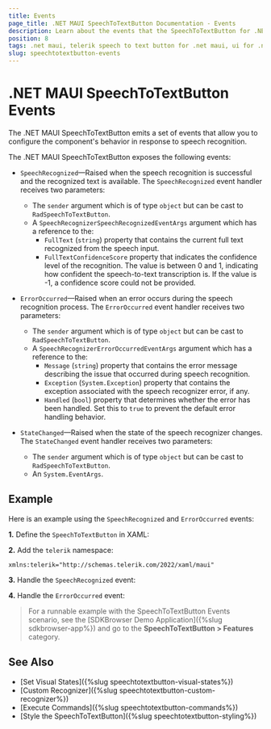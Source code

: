 ```yaml
---
title: Events
page_title: .NET MAUI SpeechToTextButton Documentation - Events
description: Learn about the events that the SpeechToTextButton for .NET MAUI exposes.
position: 8
tags: .net maui, telerik speech to text button for .net maui, ui for .net maui
slug: speechtotextbutton-events
---
```


# .NET MAUI SpeechToTextButton Events

The .NET MAUI SpeechToTextButton emits a set of events that allow you to configure the component's behavior in response to speech recognition.

The .NET MAUI SpeechToTextButton exposes the following events:

* `SpeechRecognized`&mdash;Raised when the speech recognition is successful and the recognized text is available. The `SpeechRecognized` event handler receives two parameters:
	* The `sender` argument which is of type `object` but can be cast to `RadSpeechToTextButton`.
	* A `SpeechRecognizerSpeechRecognizedEventArgs` argument which has a reference to the:
		* `FullText` (`string`) property that contains the current full text recognized from the speech input.
		* `FullTextConfidenceScore` property that indicates the confidence level of the recognition. The value is between 0 and 1, indicating how confident the speech-to-text transcription is. If the value is -1, a confidence score could not be provided.

* `ErrorOccurred`&mdash;Raised when an error occurs during the speech recognition process. The `ErrorOccurred` event handler receives two parameters:
	* The `sender` argument which is of type `object` but can be cast to `RadSpeechToTextButton`.
	* A `SpeechRecognizerErrorOccurredEventArgs` argument which has a reference to the:
		* `Message` (`string`) property that contains the error message describing the issue that occurred during speech recognition.
		* `Exception` (`System.Exception`) property that contains the exception associated with the speech recognizer error, if any.
		* `Handled` (`bool`) property that determines whether the error has been handled. Set this to `true` to prevent the default error handling behavior.

* `StateChanged`&mdash;Raised when the state of the speech recognizer changes. The `StateChanged` event handler receives two parameters:
	* The `sender` argument which is of type `object` but can be cast to `RadSpeechToTextButton`.
	* An `System.EventArgs`.

## Example

Here is an example using the `SpeechRecognized` and `ErrorOccurred` events:

**1.** Define the `SpeechToTextButton` in XAML:

<snippet id='speechtotext-events' />

**2.** Add the `telerik` namespace:

```XAML
xmlns:telerik="http://schemas.telerik.com/2022/xaml/maui"
```

**3.** Handle the `SpeechRecognized` event:

<snippet id='speechtotext-events-speech-recognized' />

**4.** Handle the `ErrorOccurred` event:

<snippet id='speechtotext-events-error-occured' />

> For a runnable example with the SpeechToTextButton Events scenario, see the [SDKBrowser Demo Application]({%slug sdkbrowser-app%}) and go to the **SpeechToTextButton > Features** category.

## See Also

- [Set Visual States]({%slug speechtotextbutton-visual-states%})
- [Custom Recognizer]({%slug speechtotextbutton-custom-recognizer%})
- [Execute Commands]({%slug speechtotextbutton-commands%})
- [Style the SpeechToTextButton]({%slug speechtotextbutton-styling%})